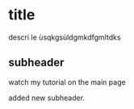 # title 

descri le ùsqkgsùldgmkdfgmltdks


## subheader 

watch my tutorial on the main page

added new subheader.
